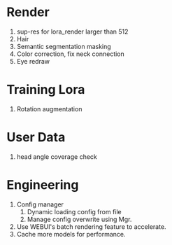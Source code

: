 # Render
1. sup-res for lora_render larger than 512
1. Hair
1. Semantic segmentation masking
1. Color correction, fix neck connection
1. Eye redraw

# Training Lora
1. Rotation augmentation

# User Data
1. head angle coverage check

# Engineering
1. Config manager
    1. Dynamic loading config from file
    1. Manage config overwrite using Mgr.
1. Use WEBUI's batch rendering feature to accelerate.
1. Cache more models for performance.